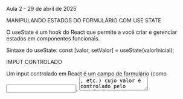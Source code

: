 Aula 2 - 29 de abril de 2025

MANIPULANDO ESTADOS DO FORMULÁRIO COM USE STATE

O useState é um hook do React que permite a você criar e gerenciar estados em componentes funcionais.

Sintaxe do useState:
const [valor, setValor] = useState(valorInicial);


IMPUT CONTROLADO

Um input controlado em React é um campo de formulário (como <input>, <textarea>, etc.) cujo valor é controlado pelo estado do componente.

Exemplo simples de um imput controlado:

import { useState } from 'react';

function Formulario() {
  const [nome, setNome] = useState('');

  function handleChange(event) {
    setNome(event.target.value);
  }

  return (
    <div>
      <input type="text" value={nome} onChange={handleChange} />
      <p>Você digitou: {nome}</p>
    </div>
  );
}


Explicando:
value={nome}: O valor do input vem do estado nome.

onChange={handleChange}: Toda vez que o usuário digita, a função handleChange atualiza o estado com o novo valor.

O React controla o que está escrito no campo — por isso é um "input controlado".

